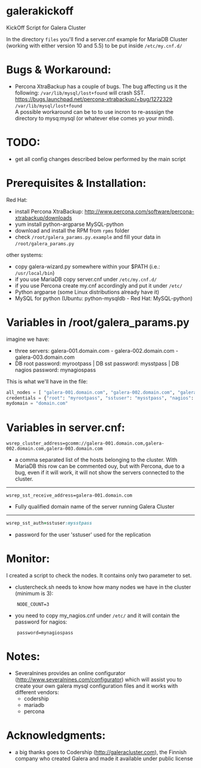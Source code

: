 galerakickoff
=============

KickOff Script for Galera Cluster

In the directory ```files``` you'll find a server.cnf example for MariaDB Cluster (working with either version 10 and 5.5) to be put inside ```/etc/my.cnf.d/```


Bugs & Workaround:
==================

- Percona XtraBackup has a couple of bugs. The bug affecting us it the following: ```/var/lib/mysql/lost+found``` will crash SST.  
https://bugs.launchpad.net/percona-xtrabackup/+bug/1272329 ```/var/lib/mysql/lost+found```  
A possible workaround can be to to use incron to re-asssign the directory to mysq:mysql (or whatever else comes yo your mind).  


TODO:
=====

- get all config changes described below performed by the main script


Prerequisites & Installation:
=============================

Red Hat:
- install Percona XtraBackup: http://www.percona.com/software/percona-xtrabackup/downloads
- yum install python-argparse MySQL-python
- download and install the RPM from ```rpms``` folder
- check ```/root/galera_params.py.example``` and fill your data in ```/root/galera_params.py```

other systems:
- copy galera-wizard.py somewhere within your $PATH (i.e.: ```/usr/local/bin```)
- if you use MariaDB copy server.cnf under ```/etc/my.cnf.d/```
- if you use Percona create my.cnf accordingly and put it under ```/etc/```
- Python argparse (some Linux distributions already have it)
- MySQL for python (Ubuntu: python-mysqldb - Red Hat: MySQL-python)


Variables in /root/galera_params.py
============================================
imagine we have: 
 - three servers: galera-001.domain.com - galera-002.domain.com - galera-003.domain.com
 - DB root password: myrootpass | DB sst password: mysstpass | DB nagios password: mynagiospass

This is what we'll have in the file:
```python
all_nodes = [ "galera-001.domain.com", "galera-002.domain.com", "galera-003.domain.com" ]
credentials = {"root": "myrootpass", "sstuser": "mysstpass", "nagios": "mynagiospass"}
mydomain = "domain.com"
```

Variables in server.cnf:
=============================
```
wsrep_cluster_address=gcomm://galera-001.domain.com,galera-002.domain.com,galera-003.domain.com
```
- a comma separated list of the hosts belonging to the cluster. With MariaDB this row can be commented ouy, but with Percona, due to a bug, even if it will work, it will not show the servers connected to the cluster.  
  
----------------------  
```
wsrep_sst_receive_address=galera-001.domain.com
```
- Fully qualified domain name of the server running Galera Cluster


----------------------  
```ruby
wsrep_sst_auth=sstuser:mysstpass
```
- password for the user 'sstuser' used for the replication


Monitor:
========

I created a script to check the nodes. It contains only two parameter to set.  
- clustercheck.sh needs to know how many nodes we have in the cluster (minimum is 3):
```
    NODE_COUNT=3
```
- you need to copy my_nagios.cnf under ```/etc/``` and it will contain the password for nagios:
```
    password=mynagiospass
```


Notes:
======

- Severalnines provides an online configurator (http://www.severalnines.com/configurator) which will assist you to create your own galera mysql configuration files and it works with different vendors:
    - codership
    - mariadb
    - percona


Acknowledgments:
================

- a big thanks goes to Codership (http://galeracluster.com), the Finnish company who created Galera and made it available under public license

